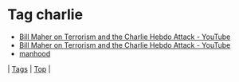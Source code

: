 <!--
title: Tag charlie
date: 2020-06-28T15:26:58.413Z
tags:
-->
# Tag charlie

 * [Bill Maher on Terrorism and the Charlie Hebdo Attack - YouTube](107542492389.md)
 * [Bill Maher on Terrorism and the Charlie Hebdo Attack - YouTube](107643845764.md)
 * [manhood](108006449114.md)

| [Tags](tags.md) | [Top](index.md) |
